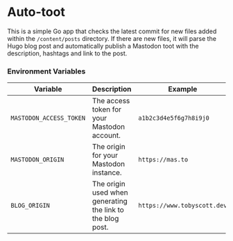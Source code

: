 # Auto-toot

This is a simple Go app that checks the latest commit for new files added within the `/content/posts` directory. If there are new files, it will parse the Hugo blog post and automatically publish a Mastodon toot with the description, hashtags and link to the post.

### Environment Variables

| Variable                | Description                                                | Example                     |
| ----------------------- | ---------------------------------------------------------- | --------------------------- |
| `MASTODON_ACCESS_TOKEN` | The access token for your Mastodon account.                | `a1b2c3d4e5f6g7h8i9j0`      |
| `MASTODON_ORIGIN`       | The origin for your Mastodon instance.                     | `https://mas.to`            |
| `BLOG_ORIGIN`           | The origin used when generating the link to the blog post. | `https://www.tobyscott.dev` |
